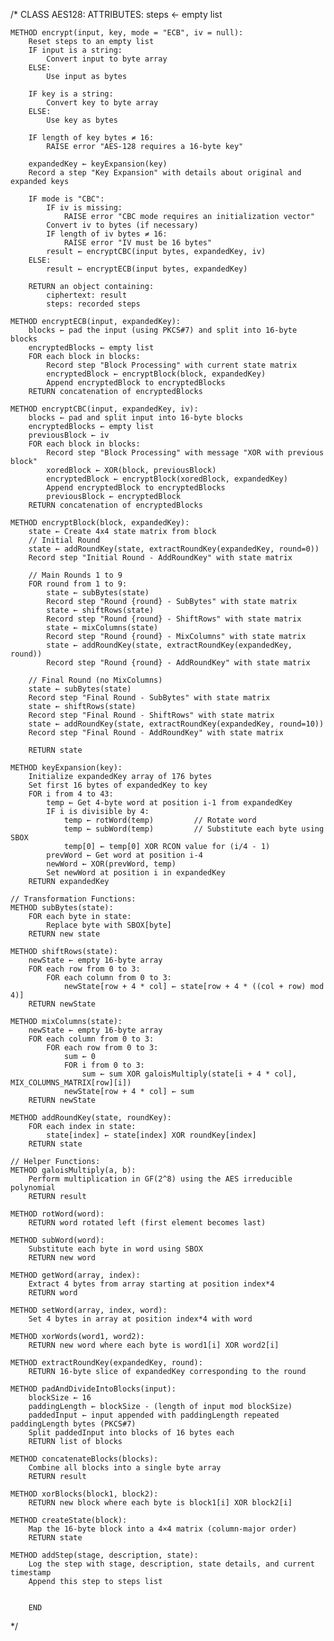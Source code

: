 /*
CLASS AES128:
    ATTRIBUTES:
        steps ← empty list

    METHOD encrypt(input, key, mode = "ECB", iv = null):
        Reset steps to an empty list
        IF input is a string:
            Convert input to byte array
        ELSE:
            Use input as bytes

        IF key is a string:
            Convert key to byte array
        ELSE:
            Use key as bytes

        IF length of key bytes ≠ 16:
            RAISE error "AES-128 requires a 16-byte key"

        expandedKey ← keyExpansion(key)
        Record a step "Key Expansion" with details about original and expanded keys

        IF mode is "CBC":
            IF iv is missing:
                RAISE error "CBC mode requires an initialization vector"
            Convert iv to bytes (if necessary)
            IF length of iv bytes ≠ 16:
                RAISE error "IV must be 16 bytes"
            result ← encryptCBC(input bytes, expandedKey, iv)
        ELSE:
            result ← encryptECB(input bytes, expandedKey)

        RETURN an object containing:
            ciphertext: result
            steps: recorded steps

    METHOD encryptECB(input, expandedKey):
        blocks ← pad the input (using PKCS#7) and split into 16-byte blocks
        encryptedBlocks ← empty list
        FOR each block in blocks:
            Record step "Block Processing" with current state matrix
            encryptedBlock ← encryptBlock(block, expandedKey)
            Append encryptedBlock to encryptedBlocks
        RETURN concatenation of encryptedBlocks

    METHOD encryptCBC(input, expandedKey, iv):
        blocks ← pad and split input into 16-byte blocks
        encryptedBlocks ← empty list
        previousBlock ← iv
        FOR each block in blocks:
            Record step "Block Processing" with message "XOR with previous block"
            xoredBlock ← XOR(block, previousBlock)
            encryptedBlock ← encryptBlock(xoredBlock, expandedKey)
            Append encryptedBlock to encryptedBlocks
            previousBlock ← encryptedBlock
        RETURN concatenation of encryptedBlocks

    METHOD encryptBlock(block, expandedKey):
        state ← Create 4x4 state matrix from block
        // Initial Round
        state ← addRoundKey(state, extractRoundKey(expandedKey, round=0))
        Record step "Initial Round - AddRoundKey" with state matrix

        // Main Rounds 1 to 9
        FOR round from 1 to 9:
            state ← subBytes(state)
            Record step "Round {round} - SubBytes" with state matrix
            state ← shiftRows(state)
            Record step "Round {round} - ShiftRows" with state matrix
            state ← mixColumns(state)
            Record step "Round {round} - MixColumns" with state matrix
            state ← addRoundKey(state, extractRoundKey(expandedKey, round))
            Record step "Round {round} - AddRoundKey" with state matrix

        // Final Round (no MixColumns)
        state ← subBytes(state)
        Record step "Final Round - SubBytes" with state matrix
        state ← shiftRows(state)
        Record step "Final Round - ShiftRows" with state matrix
        state ← addRoundKey(state, extractRoundKey(expandedKey, round=10))
        Record step "Final Round - AddRoundKey" with state matrix

        RETURN state

    METHOD keyExpansion(key):
        Initialize expandedKey array of 176 bytes
        Set first 16 bytes of expandedKey to key
        FOR i from 4 to 43:
            temp ← Get 4-byte word at position i-1 from expandedKey
            IF i is divisible by 4:
                temp ← rotWord(temp)         // Rotate word
                temp ← subWord(temp)         // Substitute each byte using SBOX
                temp[0] ← temp[0] XOR RCON value for (i/4 - 1)
            prevWord ← Get word at position i-4
            newWord ← XOR(prevWord, temp)
            Set newWord at position i in expandedKey
        RETURN expandedKey

    // Transformation Functions:
    METHOD subBytes(state):
        FOR each byte in state:
            Replace byte with SBOX[byte]
        RETURN new state

    METHOD shiftRows(state):
        newState ← empty 16-byte array
        FOR each row from 0 to 3:
            FOR each column from 0 to 3:
                newState[row + 4 * col] ← state[row + 4 * ((col + row) mod 4)]
        RETURN newState

    METHOD mixColumns(state):
        newState ← empty 16-byte array
        FOR each column from 0 to 3:
            FOR each row from 0 to 3:
                sum ← 0
                FOR i from 0 to 3:
                    sum ← sum XOR galoisMultiply(state[i + 4 * col], MIX_COLUMNS_MATRIX[row][i])
                newState[row + 4 * col] ← sum
        RETURN newState

    METHOD addRoundKey(state, roundKey):
        FOR each index in state:
            state[index] ← state[index] XOR roundKey[index]
        RETURN state

    // Helper Functions:
    METHOD galoisMultiply(a, b):
        Perform multiplication in GF(2^8) using the AES irreducible polynomial
        RETURN result

    METHOD rotWord(word):
        RETURN word rotated left (first element becomes last)

    METHOD subWord(word):
        Substitute each byte in word using SBOX
        RETURN new word

    METHOD getWord(array, index):
        Extract 4 bytes from array starting at position index*4
        RETURN word

    METHOD setWord(array, index, word):
        Set 4 bytes in array at position index*4 with word

    METHOD xorWords(word1, word2):
        RETURN new word where each byte is word1[i] XOR word2[i]

    METHOD extractRoundKey(expandedKey, round):
        RETURN 16-byte slice of expandedKey corresponding to the round

    METHOD padAndDivideIntoBlocks(input):
        blockSize ← 16
        paddingLength ← blockSize - (length of input mod blockSize)
        paddedInput ← input appended with paddingLength repeated paddingLength bytes (PKCS#7)
        Split paddedInput into blocks of 16 bytes each
        RETURN list of blocks

    METHOD concatenateBlocks(blocks):
        Combine all blocks into a single byte array
        RETURN result

    METHOD xorBlocks(block1, block2):
        RETURN new block where each byte is block1[i] XOR block2[i]

    METHOD createState(block):
        Map the 16-byte block into a 4×4 matrix (column-major order)
        RETURN state

    METHOD addStep(stage, description, state):
        Log the step with stage, description, state details, and current timestamp
        Append this step to steps list


        END
        
*/